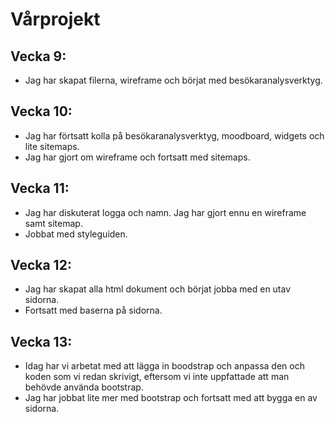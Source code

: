 # Vårprojekt

## Vecka 9:

* Jag har skapat filerna, wireframe och börjat med besökaranalysverktyg.


## Vecka 10: 

* Jag har förtsatt kolla på besökaranalysverktyg, moodboard, widgets och lite sitemaps. 
* Jag har gjort om wireframe och fortsatt med sitemaps.


## Vecka 11:

* Jag har diskuterat logga och namn. Jag har gjort ennu en wireframe samt sitemap.
* Jobbat med styleguiden.


## Vecka 12:

* Jag har skapat alla html dokument och börjat jobba med en utav sidorna.
* Fortsatt med baserna på sidorna.


## Vecka 13:

* Idag har vi arbetat med att lägga in boodstrap och anpassa den och koden som vi redan skrivigt, eftersom vi inte uppfattade att man behövde använda bootstrap.
* Jag har jobbat lite mer med bootstrap och fortsatt med att bygga en av sidorna.

